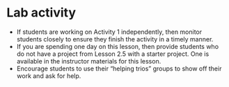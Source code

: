 # Lab activity

- If students are working on Activity 1 independently, then monitor students closely to ensure they finish the activity in a timely manner.
- If you are spending one day on this lesson, then provide students who do not have a project from Lesson 2.5 with a starter project. One is available in the instructor materials for this lesson.
- Encourage students to use their “helping trios” groups to show off their work and ask for help.
